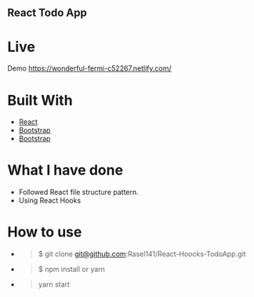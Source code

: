 
## React Todo App

# Live
Demo https://wonderful-fermi-c52267.netlify.com/
# Built With

* [React](https://reactjs.org/)
* [Bootstrap](https://getbootstrap.com)
* [Bootstrap](https://reactstrap.github.io/)

# What I have done

* Followed React file structure pattern.
* Using React Hooks

# How to use
* >$ git clone git@github.com:Rasel141/React-Hoocks-TodoApp.git

* > $ npm install or yarn

* > yarn start



